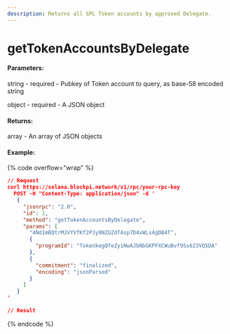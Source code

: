 ```yaml
---
description: Returns all SPL Token accounts by approved Delegate.
---
```


# getTokenAccountsByDelegate

#### **Parameters:**

string - required - Pubkey of Token account to query, as base-58 encoded string

object - required - A JSON object

#### **Returns:**

array - An array of JSON objects

#### Example:

{% code overflow="wrap" %}
```json
// Request
curl https://solana.blockpi.network/v1/rpc/your-rpc-key
  POST -H "Content-Type: application/json" -d ' 
   {
     "jsonrpc": "2.0",
     "id": 1,
     "method": "getTokenAccountsByDelegate",
     "params": [
       "4Nd1mBQtrMJVYVfKf2PJy9NZUZdTAsp7D4xWLs4gDB4T",
       {
         "programId": "TokenkegQfeZyiNwAJbNbGKPFXCWuBvf9Ss623VQ5DA"
       },
       {
         "commitment": "finalized",
         "encoding": "jsonParsed"
       }
     ]
   }
'

// Result

```
{% endcode %}
